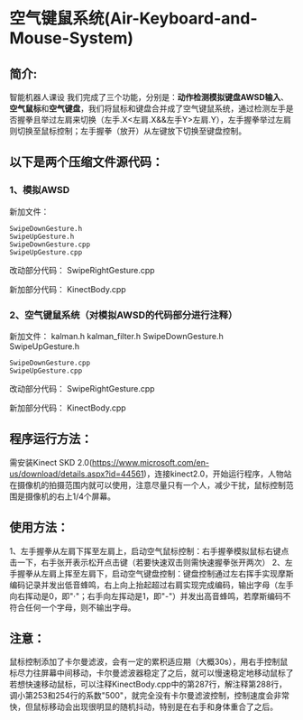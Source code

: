 # 空气键鼠系统(Air-Keyboard-and-Mouse-System)

## **简介**:
智能机器人课设
我们完成了三个功能，分别是：**动作检测模拟键盘AWSD输入**、**空气鼠标**和**空气键盘**，我们将鼠标和键盘合并成了空气键鼠系统，通过检测左手是否握拳且举过左肩来切换（左手.X<左肩.X&&左手Y>左肩.Y），左手握拳举过左肩则切换至鼠标控制；左手握拳（放开）从左键放下切换至键盘控制。

## 以下是两个压缩文件源代码：
### 1、模拟AWSD
新加文件：

    SwipeDownGesture.h
    SwipeUpGesture.h
    SwipeDownGesture.cpp
    SwipeUpGesture.cpp

改动部分代码：
    SwipeRightGesture.cpp

新加部分代码：
    KinectBody.cpp

### 2、空气键鼠系统（对模拟AWSD的代码部分进行注释）
新加文件：
    kalman.h
    kalman_filter.h
    SwipeDownGesture.h
    SwipeUpGesture.h

    SwipeDownGesture.cpp
    SwipeUpGesture.cpp

改动部分代码：
    SwipeRightGesture.cpp

新加部分代码：
    KinectBody.cpp

## **程序运行方法**：
需安装Kinect SKD 2.0(https://www.microsoft.com/en-us/download/details.aspx?id=44561)，连接kinect2.0，开始运行程序，人物站在摄像机的拍摄范围内就可以使用，注意尽量只有一个人，减少干扰，鼠标控制范围是摄像机的右上1/4个屏幕。

## **使用方法**：
1、左手握拳从左肩下挥至左肩上，启动空气鼠标控制：右手握拳模拟鼠标右键点击一下，右手张开表示松开点击键（若要快速双击则需快速握拳张开两次）
2、左手握拳从左肩上挥至左肩下，启动空气键盘控制：键盘控制通过左右挥手实现摩斯编码记录并发出低音蜂鸣，右上向上抬起超过右肩实现完成编码，输出字母（左手向右挥动是0，即"·"；右手向左挥动是1，即"-"）并发出高音蜂鸣，若摩斯编码不符合任何一个字母，则不输出字母。

## **注意**：
鼠标控制添加了卡尔曼滤波，会有一定的累积适应期（大概30s），用右手控制鼠标尽力往屏幕中间移动，卡尔曼滤波器稳定了之后，就可以慢速稳定地移动鼠标了
若想快速移动鼠标，可以注释KinectBody.cpp中的第287行，解注释第288行，调小第253和254行的系数"500"，就完全没有卡尔曼滤波控制，控制速度会非常快，但鼠标移动会出现很明显的随机抖动，特别是在右手和身体重合了之后。
